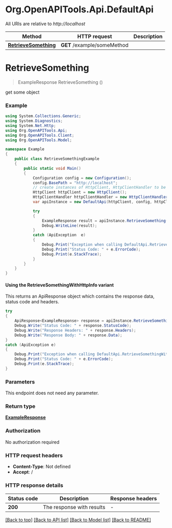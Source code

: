 # Org.OpenAPITools.Api.DefaultApi

All URIs are relative to *http://localhost*

| Method | HTTP request | Description |
|--------|--------------|-------------|
| [**RetrieveSomething**](DefaultApi.md#retrievesomething) | **GET** /example/someMethod |  |

<a id="retrievesomething"></a>
# **RetrieveSomething**
> ExampleResponse RetrieveSomething ()



get some object

### Example
```csharp
using System.Collections.Generic;
using System.Diagnostics;
using System.Net.Http;
using Org.OpenAPITools.Api;
using Org.OpenAPITools.Client;
using Org.OpenAPITools.Model;

namespace Example
{
    public class RetrieveSomethingExample
    {
        public static void Main()
        {
            Configuration config = new Configuration();
            config.BasePath = "http://localhost";
            // create instances of HttpClient, HttpClientHandler to be reused later with different Api classes
            HttpClient httpClient = new HttpClient();
            HttpClientHandler httpClientHandler = new HttpClientHandler();
            var apiInstance = new DefaultApi(httpClient, config, httpClientHandler);

            try
            {
                ExampleResponse result = apiInstance.RetrieveSomething();
                Debug.WriteLine(result);
            }
            catch (ApiException  e)
            {
                Debug.Print("Exception when calling DefaultApi.RetrieveSomething: " + e.Message);
                Debug.Print("Status Code: " + e.ErrorCode);
                Debug.Print(e.StackTrace);
            }
        }
    }
}
```

#### Using the RetrieveSomethingWithHttpInfo variant
This returns an ApiResponse object which contains the response data, status code and headers.

```csharp
try
{
    ApiResponse<ExampleResponse> response = apiInstance.RetrieveSomethingWithHttpInfo();
    Debug.Write("Status Code: " + response.StatusCode);
    Debug.Write("Response Headers: " + response.Headers);
    Debug.Write("Response Body: " + response.Data);
}
catch (ApiException e)
{
    Debug.Print("Exception when calling DefaultApi.RetrieveSomethingWithHttpInfo: " + e.Message);
    Debug.Print("Status Code: " + e.ErrorCode);
    Debug.Print(e.StackTrace);
}
```

### Parameters
This endpoint does not need any parameter.
### Return type

[**ExampleResponse**](ExampleResponse.md)

### Authorization

No authorization required

### HTTP request headers

 - **Content-Type**: Not defined
 - **Accept**: /


### HTTP response details
| Status code | Description | Response headers |
|-------------|-------------|------------------|
| **200** | The response with results |  -  |

[[Back to top]](#) [[Back to API list]](../README.md#documentation-for-api-endpoints) [[Back to Model list]](../README.md#documentation-for-models) [[Back to README]](../README.md)

